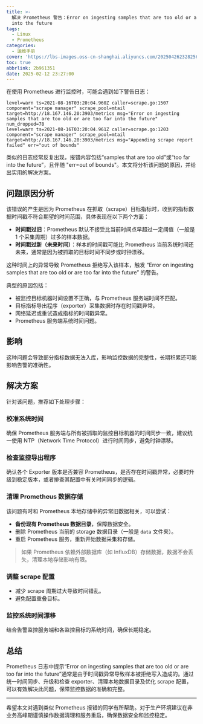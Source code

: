 ```yaml
---
title: >-
  解决 Prometheus 警告：Error on ingesting samples that are too old or are too far
  into the future
tags:
  - Linux
  - Prometheus
categories:
  - 运维手册
cover: 'https://lbs-images.oss-cn-shanghai.aliyuncs.com/202504262328256.png'
toc: true
abbrlink: 2b961351
date: 2025-02-12 23:27:00
---
```


在使用 Prometheus 进行监控时，可能会遇到如下警告日志：

```
level=warn ts=2021-08-16T03:20:04.960Z caller=scrape.go:1507 component="scrape manager" scrape_pool=mtail target=http://18.167.146.20:3903/metrics msg="Error on ingesting samples that are too old or are too far into the future" num_dropped=78
level=warn ts=2021-08-16T03:20:04.961Z caller=scrape.go:1203 component="scrape manager" scrape_pool=mtail target=http://18.167.146.20:3903/metrics msg="Appending scrape report failed" err="out of bounds"
```

类似的日志经常反复出现，报错内容包括“samples that are too old”或“too far into the future”，且伴随 "err=out of bounds"。本文将分析该问题的原因，并给出实用的解决方案。

<!-- more -->

## 问题原因分析

该错误的产生是因为 Prometheus 在抓取（scrape）目标指标时，收到的指标数据时间戳不符合期望的时间范围，具体表现在以下两个方面：

- **时间戳过旧**：Prometheus 默认不接受比当前时间点早超过一定阈值（一般是 1 个采集周期）过多的样本数据。
- **时间戳过新（未来时间）**：样本的时间戳可能比 Prometheus 当前系统时间还未来，通常是因为被抓取的目标时间不同步或时钟漂移。

这种时间上的异常导致 Prometheus 拒绝写入该样本，触发 “Error on ingesting samples that are too old or are too far into the future” 的警告。

典型的原因包括：

- 被监控目标机器时间设置不正确，与 Prometheus 服务端时间不匹配。
- 目标指标导出程序（exporter）采集数据时存在时间戳异常。
- 网络延迟或重试造成指标的时间戳异常。
- Prometheus 服务端系统时间问题。

## 影响

这种问题会导致部分指标数据无法入库，影响监控数据的完整性，长期积累还可能影响告警的准确性。

## 解决方案

针对该问题，推荐如下处理步骤：

### 校准系统时间

确保 Prometheus 服务端与所有被抓取的监控目标机器的时间同步一致，建议统一使用 NTP（Network Time Protocol）进行时间同步，避免时钟漂移。

### 检查监控导出程序

确认各个 Exporter 版本是否兼容 Prometheus，是否存在时间戳异常，必要时升级到稳定版本，或者排查其配置中有关时间同步的逻辑。

### 清理 Prometheus 数据存储

该问题有时和 Prometheus 本地存储中的异常旧数据相关，可以尝试：

- **备份现有 Prometheus 数据目录**，保障数据安全。
- 删除 Prometheus 当前的 storage 数据目录（一般是 `data` 文件夹）。
- 重启 Prometheus 服务，重新开始数据采集和存储。

> 如果 Prometheus 依赖外部数据库（如 InfluxDB）存储数据，数据不会丢失，清理本地存储影响有限。

### 调整 scrape 配置

- 减少 scrape 周期过大导致时间错乱。
- 避免配置重叠目标。

### 监控系统时间漂移

结合告警监控服务端和各监控目标的系统时间，确保长期稳定。

## 总结

Prometheus 日志中提示“Error on ingesting samples that are too old or are too far into the future”通常是由于时间戳异常导致样本被拒绝写入造成的。通过统一时间同步、升级和检查 exporter、清理本地数据目录及优化 scrape 配置，可以有效解决此问题，保障监控数据的准确和完整。

---

希望本文对遇到类似 Prometheus 报错的同学有所帮助。对于生产环境建议在非业务高峰期谨慎操作数据清理和服务重启，确保数据安全和监控稳定。